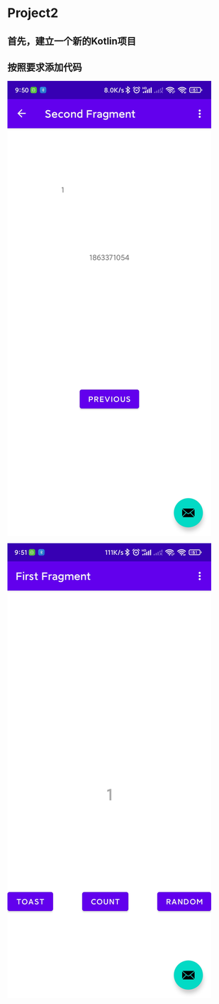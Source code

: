 # Project2

## 首先，建立一个新的Kotlin项目

## 按照要求添加代码

![Screenshot_2022-05-05-09-50-18-677_com.example.random](project2.assets/Screenshot_2022-05-05-09-50-18-677_com.example.random-16517154442421.jpg)

![Screenshot_2022-05-05-09-51-08-023_com.example.random](project2.assets/Screenshot_2022-05-05-09-51-08-023_com.example.random-16517154922492.jpg)
